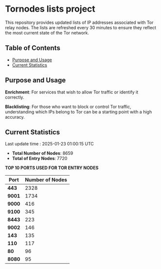 # Tornodes lists project

This repository provides updated lists of IP addresses associated with Tor relay nodes. The lists are refreshed every 30 minutes to ensure they reflect the most current state of the Tor network.

## Table of Contents

- [Purpose and Usage](#purpose-and-usage)
- [Current Statistics](#current-statistics)


## Purpose and Usage

**Enrichment**: For services that wish to allow Tor traffic or identify it correctly.

**Blacklisting**: For those who want to block or control Tor traffic, understanding which IPs belong to Tor can be a starting point with a high accuracy.

## Current Statistics

Last update time : 2025-01-23 01:00:15 UTC

- **Total Number of Nodes**: 8659
- **Total of Entry Nodes**: 7720

**TOP 10 PORTS USED FOR TOR ENTRY NODES**

| **Port** | **Number of Nodes** |
|------|-----------------|
| **443**   | 2328  |
| **9001**   | 1734  |
| **9000**   | 416  |
| **9100**   | 345  |
| **8443**   | 223  |
| **9002**   | 146  |
| **143**   | 135  |
| **110**   | 117  |
| **80**   | 96  |
| **8080**   | 95  |


